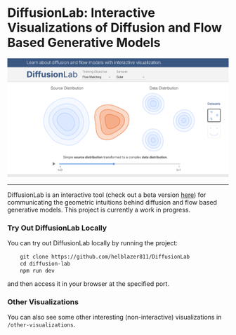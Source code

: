 # DiffusionLab: Interactive Visualizations of Diffusion and Flow Based Generative Models

![Screenshot of diffusion lab.](ToolScreenshot.png)

---

DiffusionLab is an interactive tool (check out a beta version [here](alechelbling.com/DiffusionLab)) for communicating the geometric intuitions behind diffusion and flow based generative models. This project is currently a work in progress. 

### Try Out DiffusionLab Locally

You can try out DiffusionLab locally by running the project:
```
    git clone https://github.com/helblazer811/DiffusionLab
    cd diffusion-lab
    npm run dev
```
and then access it in your browser at the specified port. 

### Other Visualizations

You can also see some other interesting (non-interactive) visualizations in `/other-visualizations`. 